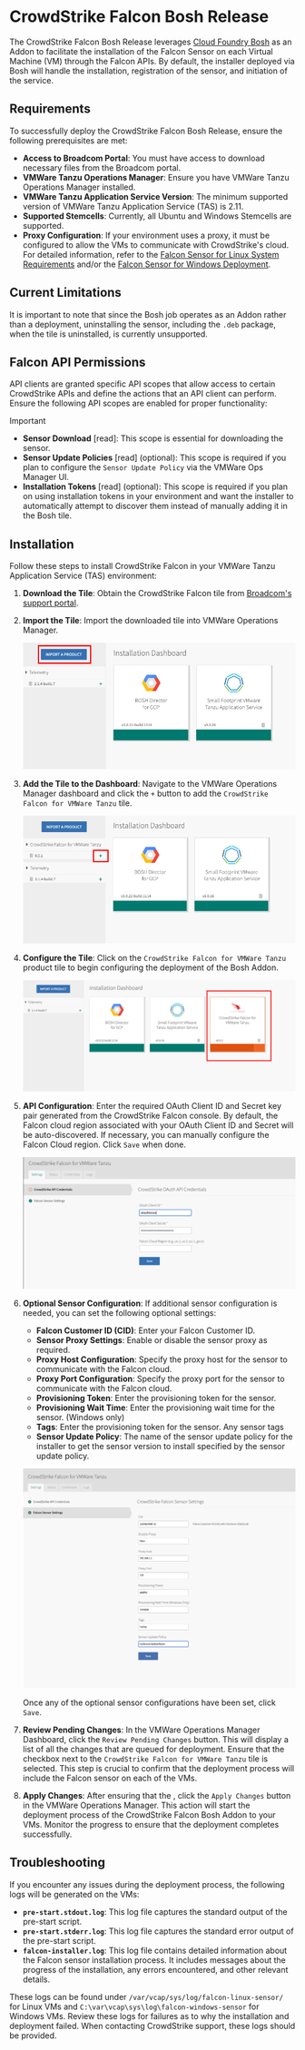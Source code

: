 # CrowdStrike Falcon Bosh Release

The CrowdStrike Falcon Bosh Release leverages [Cloud Foundry Bosh](https://bosh.io/docs/) as an Addon to facilitate the installation of the Falcon Sensor on each Virtual Machine (VM) through the Falcon APIs. By default, the installer deployed via Bosh will handle the installation, registration of the sensor, and initiation of the service. 

## Requirements

To successfully deploy the CrowdStrike Falcon Bosh Release, ensure the following prerequisites are met:

- **Access to Broadcom Portal**: You must have access to download necessary files from the Broadcom portal.
- **VMWare Tanzu Operations Manager**: Ensure you have VMWare Tanzu Operations Manager installed.
- **VMWare Tanzu Application Service Version**: The minimum supported version of VMWare Tanzu Application Service (TAS) is 2.11.
- **Supported Stemcells**: Currently, all Ubuntu and Windows Stemcells are supported.
- **Proxy Configuration**: If your environment uses a proxy, it must be configured to allow the VMs to communicate with CrowdStrike's cloud. For detailed information, refer to the [Falcon Sensor for Linux System Requirements](https://falcon.crowdstrike.com/documentation/page/edd7717e/falcon-sensor-for-linux-system-requirements#l0523dcd) and/or the [Falcon Sensor for Windows Deployment](https://falcon.crowdstrike.com/documentation/page/ecc97e75/falcon-sensor-for-windows-deployment#e43dade4).

## Current Limitations

It is important to note that since the Bosh job operates as an Addon rather than a deployment, uninstalling the sensor, including the `.deb` package, when the tile is uninstalled, is currently unsupported.

## Falcon API Permissions

API clients are granted specific API scopes that allow access to certain CrowdStrike APIs and define the actions that an API client can perform. Ensure the following API scopes are enabled for proper functionality:

> [!IMPORTANT]
> - **Sensor Download** [read]: This scope is essential for downloading the sensor.
> - **Sensor Update Policies** [read] (optional): This scope is required if you plan to configure the `Sensor Update Policy` via the VMWare Ops Manager UI.
> - **Installation Tokens** [read] (optional): This scope is required if you plan on using installation tokens in your environment and want the installer to automatically attempt to discover them instead of manually adding it in the Bosh tile.

## Installation

Follow these steps to install CrowdStrike Falcon in your VMWare Tanzu Application Service (TAS) environment:

1. **Download the Tile**: Obtain the CrowdStrike Falcon tile from [Broadcom's support portal](https://support.broadcom.com).

2. **Import the Tile**: Import the downloaded tile into VMWare Operations Manager.

    ![VMWare Operations Manager Dashboard](images/import.png)

3. **Add the Tile to the Dashboard**: Navigate to the VMWare Operations Manager dashboard and click the `+` button to add the `CrowdStrike Falcon for VMWare Tanzu` tile.

    ![VMWare Operations Manager Dashboard](images/add.png)

4. **Configure the Tile**: Click on the `CrowdStrike Falcon for VMWare Tanzu` product tile to begin configuring the deployment of the Bosh Addon.

    ![CrowdStrike Falcon for VMWare Tanzu](images/tile.png)

5. **API Configuration**: Enter the required OAuth Client ID and Secret key pair generated from the CrowdStrike Falcon console. By default, the Falcon cloud region associated with your OAuth Client ID and Secret will be auto-discovered. If necessary, you can manually configure the Falcon Cloud region. Click `Save` when done.

    ![CrowdStrike Falcon for VMWare Tanzu API configuration](images/api.png)

6. **Optional Sensor Configuration**: If additional sensor configuration is needed, you can set the following optional settings:
   - **Falcon Customer ID (CID)**: Enter your Falcon Customer ID.
   - **Sensor Proxy Settings**: Enable or disable the sensor proxy as required.
   - **Proxy Host Configuration**: Specify the proxy host for the sensor to communicate with the Falcon cloud.
   - **Proxy Port Configuration**: Specify the proxy port for the sensor to communicate with the Falcon cloud.
   - **Provisioning Token**: Enter the provisioning token for the sensor.
   - **Provisioning Wait Time**: Enter the provisioning wait time for the sensor. (Windows only)
   - **Tags**: Enter the provisioning token for the sensor. Any sensor tags
   - **Sensor Update Policy**: The name of the sensor update policy for the installer to get the sensor version to install specified by the sensor update policy.

    ![CrowdStrike Falcon for VMWare Tanzu Sensor configuration](images/sensor.png)

   Once any of the optional sensor configurations have been set, click `Save`.

7. **Review Pending Changes**: In the VMWare Operations Manager Dashboard, click the `Review Pending Changes` button. This will display a list of all the changes that are queued for deployment. Ensure that the checkbox next to the `CrowdStrike Falcon for VMWare Tanzu` tile is selected. This step is crucial to confirm that the deployment process will include the Falcon sensor on each of the VMs.

8. **Apply Changes**: After ensuring that the , click the `Apply Changes` button in the VMWare Operations Manager. This action will start the deployment process of the CrowdStrike Falcon Bosh Addon to your VMs. Monitor the progress to ensure that the deployment completes successfully.

## Troubleshooting

If you encounter any issues during the deployment process, the following logs will be generated on the VMs:

- **`pre-start.stdout.log`**: This log file captures the standard output of the pre-start script.
- **`pre-start.stderr.log`**: This log file captures the standard error output of the pre-start script.
- **`falcon-installer.log`**: This log file contains detailed information about the Falcon sensor installation process. It includes messages about the progress of the installation, any errors encountered, and other relevant details.

These logs can be found under `/var/vcap/sys/log/falcon-linux-sensor/` for Linux VMs and `C:\var\vcap\sys\log\falcon-windows-sensor` for Windows VMs.
Review these logs for failures as to why the installation and deployment failed. When contacting CrowdStrike support, these logs should be provided.
